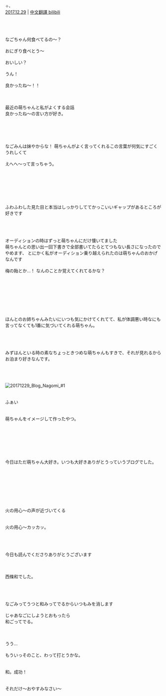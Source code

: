 ✧︎˖  
[2017.12.29](http://blog.nanabunnonijyuuni.com/s/n227/diary/detail/101?ima=5613&cd=blog) | [中文翻譯 bilibili](https://www.bilibili.com/read/cv4817956)
<br><br><br><br><br>
なごちゃん何食べてるの〜？
<br><br>
おにぎり食べとう〜
<br><br>
おいしい？
<br><br>
うん！
<br><br>
良かったね〜！！
<br><br><br><br>
最近の萌ちゃんと私がよくする会話
<br>
良かったね〜の言い方が好き。
<br><br><br><br><br><br>
なごみんは妹やからな！
萌ちゃんがよく言ってくれるこの言葉が何気にすごくうれしくて
<br><br>
えへへ〜って言っちゃう。
<br><br><br><br><br><br><br><br>
ふわふわした見た目と本当はしっかりしててかっこいいギャップがあるところが好きです
<br><br><br><br><br>
オーディションの時はずっと萌ちゃんにだけ懐いてました
<br>
萌ちゃんとの思い出一回下書きで全部書いてたらとてつもない長さになったのでやめます、
とにかく私がオーディション乗り越えられたのは萌ちゃんのおかげなんです
<br><br>
梅の飴とか…！
なんのことか覚えてくれてるかな？
<br><br><br><br><br><br><br><br><br>
ほんとのお姉ちゃんみたいにいつも気にかけてくれてて、私が体調悪い時なにも言ってなくても1番に気づいてくれる萌ちゃん。
<br><br><br><br><br>
みずはんといる時の素なちょっときつめな萌ちゃんもすきで、それが見れるからお泊まり好きなんです。
<br><br><br><br><br>
![20171229_Blog_Nagomi_#1](../../../../../Album/Backup/Blog/Nagomi/Dec2017/20171229_Blog_Nagomi_%231.PNG)
<br><br><br>
ふぁい
<br><br><br>
萌ちゃんをイメージして作ったやつ。
<br><br><br><br><br><br><br><br>
今日はただ萌ちゃん大好き。いつも大好きありがとうっていうブログでした。
<br><br><br><br><br><br><br><br><br>
火の用心〜の声が近づいてくる
<br><br><br>
火の用心〜カッカッ。
<br><br><br><br><br>
今日も読んでくださりありがとうございます
<br><br><br><br>
西條和でした。
<br><br><br><br><br>
なごみってうつと和みってでるからいつもみを消します
<br><br>
じゃあなごにしようとおもったら
<br>
和ごってでる。
<br><br><br><br>
うう…
<br><br>
もういっそのこと、わって打とうかな。
<br><br><br>
和。成功！
<br><br><br>
それだけ〜おやすみなさい〜
